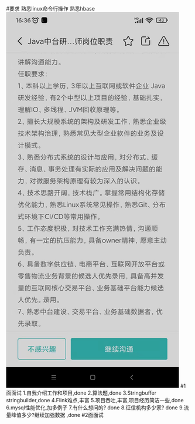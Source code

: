 #要求
熟悉linux命令行操作
熟悉hbase
![](.z_面试_02_技术面_05_京东物流_中台_pending_images/2d888ab3.png)
#1面面试
1.自我介绍工作和项目,done
2.算法题,done
3.Stringbuffer stringbuilder,done
4.Flink难点,丰富
5.项目吞吐,丰富,项目经历简洁一些,done
6.mysql性能优化,加多例子
7.有什么想问的? done
8.征信机构多少家? done
9.流量峰值多少?继续加强数据 ,done
#2面面试
